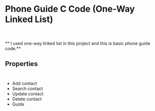  # Phone Guide C Code (One-Way Linked List) <br/><br/>
 ** I used one-way linked list in this project and this is basic phone guide code.**<br/>	 

 ## Properties <br/><br/>

 - Add contact <br/>
 - Search contact <br/>
 - Update contact <br/>
 - Delete contact <br/>
 - Guide <br/>
